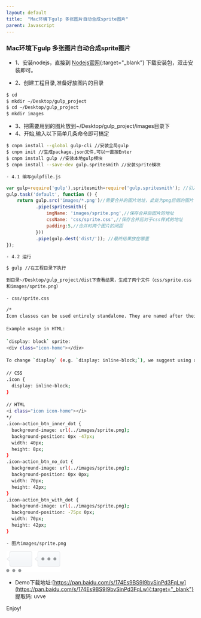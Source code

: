 ```yaml
---
layout: default
title:  "Mac环境下gulp 多张图片自动合成sprite图片"
parent: Javascript
---
```


### Mac环境下gulp 多张图片自动合成sprite图片

- 1、安装nodejs，直接到 [Nodejs官网](https://nodejs.org){:target="_blank"} 下载安装包，双击安装即可。

- 2、创建工程目录,准备好放图片的目录
```sh
$ cd
$ mkdir ~/Desktop/gulp_project
$ cd ~/Desktop/gulp_project
$ mkdir images
```
- 3、把需要用到的图片放到~/Desktop/gulp_project/images目录下
- 4、开始,输入以下简单几条命令即可搞定
```sh
$ cnpm install --global gulp-cli //安装全局gulp
$ cnpm init //生成package.json文件,可以一直按Enter
$ cnpm install gulp //安装本地gulp模块
$ cnpm install --save-dev gulp.spritesmith //安装sprite模块
```
	- 4.1 编写gulpfile.js
```javascript
var gulp=require('gulp'),spritesmith=require('gulp.spritesmith'); //引入gulp和gulp.spritesmith模块
gulp.task('default', function () {
	return gulp.src('images/*.png')//需要合并的图片地址，此处为png后缀的图片
	       .pipe(spritesmith({
	           imgName: 'images/sprite.png',//保存合并后图片的地址
	           cssName: 'css/sprite.css',//保存合并后对于css样式的地址
	           padding:5,//合并时两个图片的间距
	       }))
	       .pipe(gulp.dest('dist/')); //最终结果放在哪里
});
``` 
	- 4.2 运行
```sh
$ gulp //在工程目录下执行
```
	到目录~/Desktop/gulp_project/dist下查看结果，生成了两个文件（css/sprite.css和images/sprite.png）

	- css/sprite.css

```sh
/*
Icon classes can be used entirely standalone. They are named after their original file names.

Example usage in HTML:

`display: block` sprite:
<div class="icon-home"></div>

To change `display` (e.g. `display: inline-block;`), we suggest using a common CSS class:

// CSS
.icon {
  display: inline-block;
}

// HTML
<i class="icon icon-home"></i>
*/
.icon-action_btn_inner_dot {
  background-image: url(../images/sprite.png);
  background-position: 0px -47px;
  width: 40px;
  height: 8px;
}
.icon-action_btn_no_dot {
  background-image: url(../images/sprite.png);
  background-position: 0px 0px;
  width: 70px;
  height: 42px;
}
.icon-action_btn_with_dot {
  background-image: url(../images/sprite.png);
  background-position: -75px 0px;
  width: 70px;
  height: 42px;
}

```

	- 图片images/sprite.png 
  
![](https://raw.githubusercontent.com/imoowi/dev/main/%E6%9E%B6%E6%9E%84%E5%B8%88%E7%AC%94%E8%AE%B0/img/sprite.png)

- Demo下载地址:[https://pan.baidu.com/s/174Es9BS9I9bvSinPd3FqLw](https://pan.baidu.com/s/174Es9BS9I9bvSinPd3FqLw){:target="_blank"} 提取码: uvve

Enjoy!



